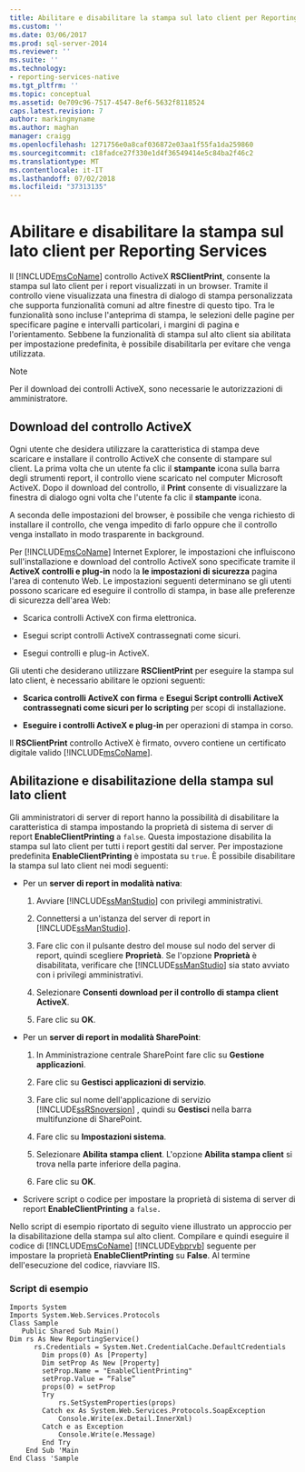```yaml
---
title: Abilitare e disabilitare la stampa sul lato client per Reporting Services | Microsoft Docs
ms.custom: ''
ms.date: 03/06/2017
ms.prod: sql-server-2014
ms.reviewer: ''
ms.suite: ''
ms.technology:
- reporting-services-native
ms.tgt_pltfrm: ''
ms.topic: conceptual
ms.assetid: 0e709c96-7517-4547-8ef6-5632f8118524
caps.latest.revision: 7
author: markingmyname
ms.author: maghan
manager: craigg
ms.openlocfilehash: 1271756e0a8caf036872e03aa1f55fa1da259860
ms.sourcegitcommit: c18fadce27f330e1d4f36549414e5c84ba2f46c2
ms.translationtype: MT
ms.contentlocale: it-IT
ms.lasthandoff: 07/02/2018
ms.locfileid: "37313135"
---
```

# <a name="enable-and-disable-client-side-printing-for-reporting-services"></a>Abilitare e disabilitare la stampa sul lato client per Reporting Services
  Il [!INCLUDE[msCoName](../../includes/msconame-md.md)] controllo ActiveX **RSClientPrint**, consente la stampa sul lato client per i report visualizzati in un browser. Tramite il controllo viene visualizzata una finestra di dialogo di stampa personalizzata che supporta funzionalità comuni ad altre finestre di questo tipo. Tra le funzionalità sono incluse l'anteprima di stampa, le selezioni delle pagine per specificare pagine e intervalli particolari, i margini di pagina e l'orientamento. Sebbene la funzionalità di stampa sul alto client sia abilitata per impostazione predefinita, è possibile disabilitarla per evitare che venga utilizzata.  
  
> [!NOTE]  
>  Per il download dei controlli ActiveX, sono necessarie le autorizzazioni di amministratore.  
  
## <a name="downloading-the-activex-control"></a>Download del controllo ActiveX  
 Ogni utente che desidera utilizzare la caratteristica di stampa deve scaricare e installare il controllo ActiveX che consente di stampare sul client. La prima volta che un utente fa clic il **stampante** icona sulla barra degli strumenti report, il controllo viene scaricato nel computer Microsoft ActiveX. Dopo il download del controllo, il **Print** consente di visualizzare la finestra di dialogo ogni volta che l'utente fa clic il **stampante** icona.  
  
 A seconda delle impostazioni del browser, è possibile che venga richiesto di installare il controllo, che venga impedito di farlo oppure che il controllo venga installato in modo trasparente in background.  
  
 Per [!INCLUDE[msCoName](../../includes/msconame-md.md)] Internet Explorer, le impostazioni che influiscono sull'installazione e download del controllo ActiveX sono specificate tramite il **ActiveX controlli e plug-in** nodo la **le impostazioni di sicurezza** pagina l'area di contenuto Web. Le impostazioni seguenti determinano se gli utenti possono scaricare ed eseguire il controllo di stampa, in base alle preferenze di sicurezza dell'area Web:  
  
-   Scarica controlli ActiveX con firma elettronica.  
  
-   Esegui script controlli ActiveX contrassegnati come sicuri.  
  
-   Esegui controlli e plug-in ActiveX.  
  
 Gli utenti che desiderano utilizzare **RSClientPrint** per eseguire la stampa sul lato client, è necessario abilitare le opzioni seguenti:  
  
-   **Scarica controlli ActiveX con firma** e **Esegui Script controlli ActiveX contrassegnati come sicuri per lo scripting** per scopi di installazione.  
  
-   **Eseguire i controlli ActiveX e plug-in** per operazioni di stampa in corso.  
  
 Il **RSClientPrint** controllo ActiveX è firmato, ovvero contiene un certificato digitale valido [!INCLUDE[msCoName](../../includes/msconame-md.md)].  
  
## <a name="enabling-and-disabling-client-side-printing"></a>Abilitazione e disabilitazione della stampa sul lato client  
 Gli amministratori di server di report hanno la possibilità di disabilitare la caratteristica di stampa impostando la proprietà di sistema di server di report **EnableClientPrinting** a `false`. Questa impostazione disabilita la stampa sul lato client per tutti i report gestiti dal server. Per impostazione predefinita **EnableClientPrinting** è impostata su `true`. È possibile disabilitare la stampa sul lato client nei modi seguenti:  
  
-   Per un **server di report in modalità nativa**:  
  
    1.  Avviare [!INCLUDE[ssManStudio](../../includes/ssmanstudio-md.md)] con privilegi amministrativi.  
  
    2.  Connettersi a un'istanza del server di report in [!INCLUDE[ssManStudio](../../includes/ssmanstudio-md.md)].  
  
    3.  Fare clic con il pulsante destro del mouse sul nodo del server di report, quindi scegliere **Proprietà**. Se l'opzione **Proprietà** è disabilitata, verificare che [!INCLUDE[ssManStudio](../../includes/ssmanstudio-md.md)] sia stato avviato con i privilegi amministrativi.  
  
    4.  Selezionare **Consenti download per il controllo di stampa client ActiveX**.  
  
    5.  Fare clic su **OK**.  
  
-   Per un **server di report in modalità SharePoint**:  
  
    1.  In Amministrazione centrale SharePoint fare clic su **Gestione applicazioni**.  
  
    2.  Fare clic su **Gestisci applicazioni di servizio**.  
  
    3.  Fare clic sul nome dell'applicazione di servizio [!INCLUDE[ssRSnoversion](../../includes/ssrsnoversion-md.md)] , quindi su **Gestisci** nella barra multifunzione di SharePoint.  
  
    4.  Fare clic su **Impostazioni sistema**.  
  
    5.  Selezionare **Abilita stampa client**. L'opzione **Abilita stampa client** si trova nella parte inferiore della pagina.  
  
    6.  Fare clic su **OK**.  
  
-   Scrivere script o codice per impostare la proprietà di sistema di server di report **EnableClientPrinting** a `false.`  
  
 Nello script di esempio riportato di seguito viene illustrato un approccio per la disabilitazione della stampa sul alto client. Compilare e quindi eseguire il codice di [!INCLUDE[msCoName](../../includes/msconame-md.md)] [!INCLUDE[vbprvb](../../includes/vbprvb-md.md)] seguente per impostare la proprietà **EnableClientPrinting** su **False**. Al termine dell'esecuzione del codice, riavviare IIS.  
  
### <a name="sample-script"></a>Script di esempio  
  
```  
Imports System  
Imports System.Web.Services.Protocols  
Class Sample  
   Public Shared Sub Main()  
Dim rs As New ReportingService()  
      rs.Credentials = System.Net.CredentialCache.DefaultCredentials  
        Dim props(0) As [Property]  
        Dim setProp As New [Property]  
        setProp.Name = "EnableClientPrinting"  
        setProp.Value = “False”   
        props(0) = setProp  
        Try  
            rs.SetSystemProperties(props)  
        Catch ex As System.Web.Services.Protocols.SoapException  
            Console.Write(ex.Detail.InnerXml)  
        Catch e as Exception  
            Console.Write(e.Message)  
        End Try  
    End Sub 'Main  
End Class 'Sample  
```  
  
  
